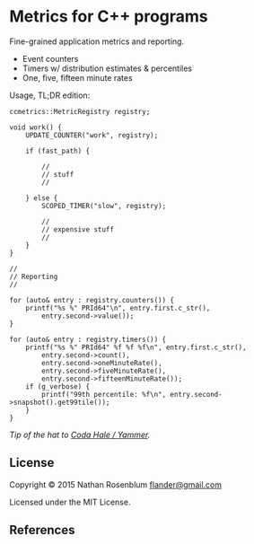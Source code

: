 # Metrics for C++ programs

Fine-grained application metrics and reporting.

 - Event counters
 - Timers w/ distribution estimates & percentiles
 - One, five, fifteen minute rates

Usage, TL;DR edition:

```
ccmetrics::MetricRegistry registry;

void work() {
    UPDATE_COUNTER("work", registry);

    if (fast_path) {

        //
        // stuff
        //

    } else {
        SCOPED_TIMER("slow", registry);

        //
        // expensive stuff
        //
    }
}

//
// Reporting
//

for (auto& entry : registry.counters()) {
    printf("%s %" PRId64"\n", entry.first.c_str(),
        entry.second->value());
}

for (auto& entry : registry.timers()) {
    printf("%s %" PRId64" %f %f %f\n", entry.first.c_str(),
        entry.second->count(),
        entry.second->oneMinuteRate(),
        entry.second->fiveMinuteRate(),
        entry.second->fifteenMinuteRate());
    if (g_verbose) {
        printf("99th percentile: %f\n", entry.second->snapshot().get99tile());
    }
}

```

_Tip of the hat to [Coda Hale /
Yammer](https://github.com/dropwizard/metrics)._

## License

Copyright © 2015 Nathan Rosenblum <flander@gmail.com>

Licensed under the MIT License.

## References
